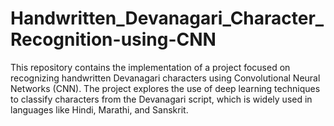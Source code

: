 # Handwritten_Devanagari_Character_Recognition-using-CNN
This repository contains the implementation of a project focused on recognizing handwritten Devanagari characters using Convolutional Neural Networks (CNN). The project explores the use of deep learning techniques to classify characters from the Devanagari script, which is widely used in languages like Hindi, Marathi, and Sanskrit.
